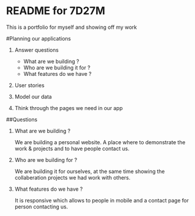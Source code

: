 # README for 7D27M

This is a portfolio for myself and showing off my work

#Planning our applications

  1. Answer questions
     - What are we building ?
     - Who are we building it for ?
     - What features do we have ?

  2. User stories

  3. Model our data

  4. Think through the pages we need in our app

##Questions

  1. What are we building ?

     We are building a personal website. A place where to demonstrate the work & projects and to have people contact us.

  2. Who are we building for ?

     We are building it for ourselves, at the same time showing the collaberation projects we had work with others.

  3. What features do we have ?

     It is responsive which allows to people in mobile and a contact page for person contacting us.
